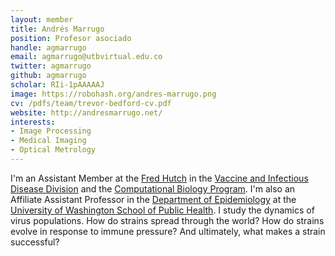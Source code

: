 ```yaml
---
layout: member
title: Andrés Marrugo
position: Profesor asociado
handle: agmarrugo
email: agmarrugo@utbvirtual.edu.co
twitter: agmarrugo
github: agmarrugo
scholar: RIi-1pAAAAAJ
image: https://robohash.org/andres-marrugo.png
cv: /pdfs/team/trevor-bedford-cv.pdf
website: http://andresmarrugo.net/
interests:
- Image Processing
- Medical Imaging
- Optical Metrology
---
```


I'm an Assistant Member at the [Fred Hutch](http://www.fredhutch.org/) in the [Vaccine and Infectious Disease Division](https://www.fhcrc.org/en/labs/vaccine-and-infectious-disease.html) and the [Computational Biology Program](http://labs.fhcrc.org/compbio/). I'm also an Affiliate Assistant Professor in the [Department of Epidemiology](http://depts.washington.edu/epidem/welcome) at the [University of Washington School of Public Health](http://sph.washington.edu/). I study the dynamics of virus populations.  How do strains spread through the world?  How do strains evolve in response to immune pressure?  And ultimately, what makes a strain successful?

<!-- I received my bachelor's degree from the University of Chicago and my PhD from Harvard University, advised by [Dan Hartl](http://www.oeb.harvard.edu/faculty/hartl/lab/DanielHartl.html).  Following my PhD I worked for Wolfram Research on [Wolfram|Alpha](http://www.wolframalpha.com/), worked on infectious disease dynamics at the University of Michigan with [Mercedes Pascual](http://www.lsa.umich.edu/eeb/directory/faculty/pascual/) and worked on viral phylogenetics with [Andrew Rambaut](http://tree.bio.ed.ac.uk/people/arambaut/) at the University of Edinburgh. -->